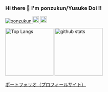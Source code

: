 ### Hi there 👋 I'm ponzukun/Yusuke Doi !!

<p align="left"> 
  <a href="https://github.com/ponzukun/ponzukun/">
    <img src="https://komarev.com/ghpvc/?username=ponzukun" alt="ponzukun" />
  </a>
  <a href="http://twitter.com/_ponzukun_">
    <img height="20" src="https://img.shields.io/twitter/follow/_ponzukun_?label=Twitter&logo=twitter&style=flat" />
  </a>
  <a href="https://github.com/ponzukun">
    <img height="20" src="https://img.shields.io/github/followers/ponzukun?label=follow&logo=github&style=flat" />
  </a>
</p>

<p align="left"> 
  <img alt="Top Langs" height="150px" src="https://github-readme-stats.vercel.app/api/top-langs/?username=ponzukun&layout=compact&show_icons=true&theme=onedark" />
  <img alt="github stats" height="150px" src="https://github-readme-stats.vercel.app/api?username=ponzukun&theme=onedark&show_icons=ture" />
</p>

<a href="https://ponzukun.github.io/">ポートフォリオ（プロフィールサイト）</a>
